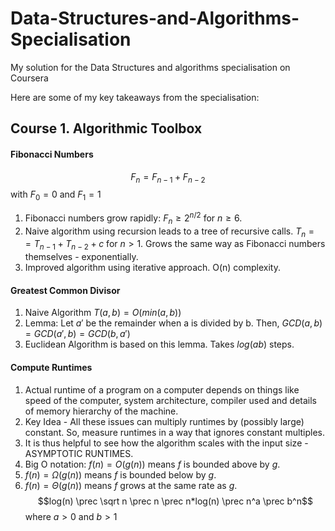 # Data-Structures-and-Algorithms-Specialisation
My solution for the Data Structures and algorithms specialisation on Coursera

Here are some of my key takeaways from the specialisation:

## Course 1. Algorithmic Toolbox
#### Fibonacci Numbers
$$F_n = F_{n-1} + F_{n-2}$$
with $F_0 = 0$ and $F_1 = 1$
1. Fibonacci numbers grow rapidly: $F_n \geq 2^{n/2}$ for $n \geq 6$.
2. Naive algorithm using recursion leads to a tree of recursive calls. $T_n = = T_{n-1} + T_{n-2} + c$ for $n>1$. Grows the same way as Fibonacci numbers themselves - exponentially.
3. Improved algorithm using iterative approach. O(n) complexity.

#### Greatest Common Divisor
1. Naive Algorithm $T(a,b) = O(min(a, b))$
2. Lemma: Let $a'$ be the remainder when a is divided by b. Then, $GCD(a,b) = GCD(a',b) = GCD(b, a')$
3. Euclidean Algorithm is based on this lemma. Takes $log(ab)$ steps.

#### Compute  Runtimes
1. Actual runtime of a program on a computer depends on things like speed of the computer, system architecture, compiler used and details of memory hierarchy of the machine.
2. Key Idea - All these issues can multiply runtimes by (possibly large) constant. So, measure runtimes in a way that ignores constant multiples.
3. It is thus helpful to see how the algorithm scales with the input size - ASYMPTOTIC RUNTIMES.
4. Big O notation: $f(n) = O(g(n))$ means $f$ is bounded above by $g$.
5. $f(n) = \Omega(g(n))$ means $f$ is bounded below by $g$.
6. $f(n) = \Theta(g(n))$ means $f$ grows at the same rate as $g$.
$$log(n) \prec \sqrt n \prec n \prec n*log(n) \prec n^a \prec b^n$$
where $a > 0$ and $b>1$

